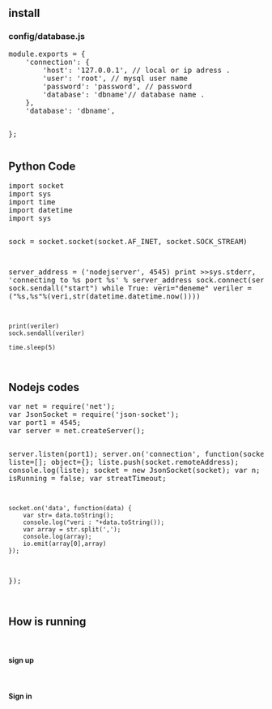 
<h2>install</h2>

<h3>config/database.js</h3>
<pre>
module.exports = {
    'connection': {
        'host': '127.0.0.1', // local or ip adress .
        'user': 'root', // mysql user name
        'password': 'password', // password 
        'database': 'dbname'// database name .
    },
	'database': 'dbname',
    
};
</pre>

<h2>Python Code</h2>
<pre>
import socket
import sys
import time
import datetime
import sys

sock = socket.socket(socket.AF_INET, socket.SOCK_STREAM)

server_address = ('nodejserver', 4545)
print >>sys.stderr, 'connecting to %s port %s' % server_address
sock.connect(server_address)
sock.sendall("start")
while True:
    veri="deneme"
    veriler = ("%s,%s"%(veri,str(datetime.datetime.now())))
 
    print(veriler)
    sock.sendall(veriler)

    time.sleep(5)
    
</pre>
<h2>Nodejs codes</h2>
<pre>
var net = require('net');
var JsonSocket = require('json-socket');
var port1 = 4545;
var server = net.createServer();

server.listen(port1);
server.on('connection', function(socket) {
    liste=[];
    object={};
    liste.push(socket.remoteAddress);
    console.log(liste);
    socket = new JsonSocket(socket);
    var n;
    var isRunning = false;
    var streatTimeout;
    
    socket.on('data', function(data) {
        var str= data.toString();
        console.log("veri : "+data.toString());    
        var array = str.split(',');
        console.log(array);
        io.emit(array[0],array)
    });


});

</pre>

<h2>How is running</h2>

<h4></h4>
<pre>

</pre>
<h4>sign up </h4>
<pre>

</pre>
<h4>Sign in</h4>
<pre>

</pre>
